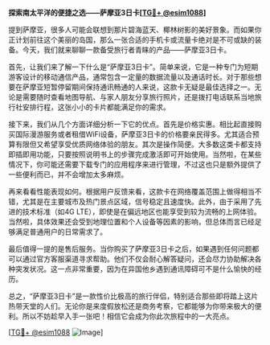 **探索南太平洋的便捷之选——萨摩亚3日卡[[TG💪+ @esim1088](https://t.me/s/esim1088)]**

提到萨摩亚，很多人可能会联想到那片碧海蓝天、椰林树影的美好景象。而如果你正计划前往这个美丽的岛国，那么一张合适的手机卡或流量卡绝对是不可或缺的装备。今天，我们就来聊聊一款备受旅行者青睐的产品——萨摩亚3日卡。

首先，让我们来了解一下什么是“萨摩亚3日卡”。简单来说，它是一种专门为短期游客设计的移动通信产品，通常包含一定量的数据流量以及通话时长。对于那些想要在萨摩亚短暂停留期间保持通讯畅通的人来说，这款卡无疑是最佳选择之一。无论是需要随时查看地图导航、与家人朋友分享旅行照片，还是拨打电话联系当地旅行社安排行程，这张小小的卡片都能满足你的需求。

接下来，我们从几个方面详细分析一下它的优点。首先是价格实惠。相比起直接购买国际漫游服务或者租借WiFi设备，萨摩亚3日卡的价格要亲民得多。尤其适合预算有限但又希望享受优质网络体验的朋友。其次是操作简便。大多数这类卡都支持即插即用功能，只要按照说明书上的步骤完成激活即可开始使用。当然啦，在某些情况下，你可能还需要下载专门的应用程序来进行管理，不过这也只是额外提供了一些便利而已，并不会增加太多麻烦。

再来看看性能表现如何。根据用户反馈来看，这款卡在网络覆盖范围上做得相当不错，尤其是在主要城市及热门景点区域，信号稳定且速度快。此外，由于采用了先进的技术标准（如4G LTE），即使是在偏远地区也能享受到较为流畅的上网体验。当然啦，具体效果还会受到地理位置和个人设备等因素的影响，但总体而言已经足够满足普通用户的日常需求了。

最后值得一提的是售后服务。当你购买了萨摩亚3日卡之后，如果遇到任何问题都可以通过官方客服渠道寻求帮助。他们不仅会耐心解答疑问，还会尽力协助解决各种突发状况。这一点非常重要，因为在异国他乡遇到通讯障碍可不是什么愉快的经历。

总之，“萨摩亚3日卡”是一款性价比极高的旅行伴侣，特别适合那些即将踏上这片热带天堂的人们。无论你是来度假放松还是商务考察，它都能够为你带来极大的便利。所以不妨趁早入手一张吧！相信它会成为你此次旅程中的一大亮点。

[[TG💪+ @esim1088](https://t.me/s/esim1088) ![Image](https://i.postimg.cc/4NQfJmqS/Snipaste-2025-05-13-00-14-12.png)]